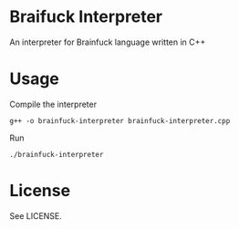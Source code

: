 # Braifuck Interpreter
An interpreter for Brainfuck language written in C++

# Usage
Compile the interpreter

```g++ -o brainfuck-interpreter brainfuck-interpreter.cpp```

Run

```./brainfuck-interpreter```

# License
See LICENSE.